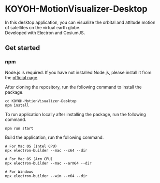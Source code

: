 # KOYOH-MotionVisualizer-Desktop

In this desktop application, you can visualize the orbital and attitude motion of satellites on the virtual earth globe.  
Developed with Electron and CesiumJS.

## Get started

### npm

Node.js is required. If you have not installed Node.js, please install it from the [official page](https://nodejs.org/en).

After cloning the repository, run the following command to install the package.

```shell
cd KOYOH-MotionVisualizer-Desktop
npm install
```

To run application locally after installing the package, run the following command.

```
npm run start
```

Build the application, run the following command.

```shell
# For Mac OS (Intel CPU)
npx electron-builder --mac --x64 --dir

# For Mac OS (Arm CPU)
npx electron-builder --mac --arm64 --dir

# For Windows
npx electron-builder --win --x64 --dir
```
